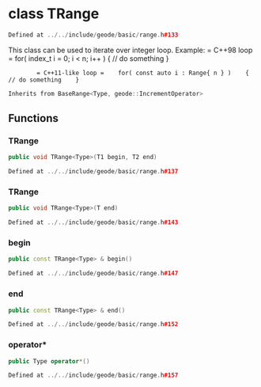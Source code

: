 # class TRange

```cpp
Defined at ../../include/geode/basic/range.h#133
```

 This class can be used to iterate over integer loop. Example:              = C++98 loop =    for( index_t i = 0; i < n; i++ )    {      // do something    }

            = C++11-like loop =    for( const auto i : Range{ n } )    {      // do something    }



```cpp
Inherits from BaseRange<Type, geode::IncrementOperator>
```



## Functions

### TRange

```cpp
public void TRange<Type>(T1 begin, T2 end)
```

```cpp
Defined at ../../include/geode/basic/range.h#137
```

### TRange

```cpp
public void TRange<Type>(T end)
```

```cpp
Defined at ../../include/geode/basic/range.h#143
```

### begin

```cpp
public const TRange<Type> & begin()
```

```cpp
Defined at ../../include/geode/basic/range.h#147
```

### end

```cpp
public const TRange<Type> & end()
```

```cpp
Defined at ../../include/geode/basic/range.h#152
```

### operator*

```cpp
public Type operator*()
```

```cpp
Defined at ../../include/geode/basic/range.h#157
```



